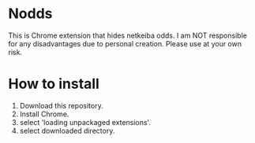 # Nodds

This is Chrome extension that hides netkeiba odds.
I am NOT responsible for any disadvantages due to personal creation.
Please use at your own risk.

# How to install

1. Download this repository.
1. Install Chrome.
  1. select 'loading unpackaged extensions'.
  1. select downloaded directory.
